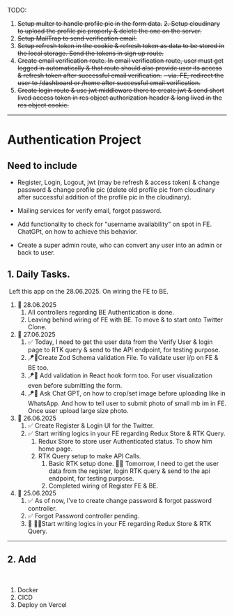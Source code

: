 TODO:

1. ~~Setup multer to handle profile pic in the form data.~~
   ~~2. Setup cloudinary to upload the profile pic properly & delete the one on the server.~~
2. ~~Setup MailTrap to send verification email.~~
3. ~~Setup refresh token in the cookie & refresh token as data to be stored in the local storage. Send the tokens in sign up route.~~
4. ~~Create email verification route. In email verification route, user must get logged in automatically & that route should also provide user its access & refresh token after successful email verification.~~
   ~~- via. FE, redirect the user to /dashboard or /home after successful email verification.~~
5. ~~Create login route & use jwt middleware there to create jwt & send short lived access token in res object authorization header & long lived in the res object cookie.~~


---

# Authentication Project

## Need to include

- Register, Login, Logout, jwt (may be refresh & access token) & change password & change profile pic (delete old profile pic from cloudinary after successful addition of the profile pic in the cloudinary).

- Mailing services for verify email, forgot password.

- Add functionality to check for "username availability" on spot in FE. ChatGPt, on how to achieve this behavior.

- Create a super admin route, who can convert any user into an admin or back to user.

## **1. Daily Tasks.**

‌
Left this app on the 28.06.2025. On wiring the FE to BE.

1. 📅 28.06.2025
   1. All controllers regarding BE Authentication is done.
   2. Leaving behind wiring of FE with BE. To move & to start onto Twitter Clone.
2. 📅 27.06.2025
   1. :white_check_mark:  Today, I need to get the user data from the Verify User & login page to RTK query & send to the API endpoint, for testing purpose.
   2. 🪁👋Create Zod Schema validation File. To validate user i/p on FE & BE too.
   3. 🪁👋 Add validation in React hook form too. For user visualization even before submitting the form.
   4. 🪁👋 Ask Chat GPT, on how to crop/set image before uploading like in WhatsApp. And how to tell user to submit photo of small mb im in FE. Once user upload large size photo.
3. 📅 26.06.2025
   1. :white_check_mark: Create Register & Login UI for the Twitter.
   2. :white_check_mark:  Start writing logics in your FE regarding Redux Store & RTK Query.
      1. Redux Store to store user Authenticated status. To show him home page.
      2. RTK Query setup to make API Calls.
         1. Basic RTK setup done. 📌🧩 Tomorrow, I need to get the user data from the register, login RTK query & send to the api endpoint, for testing purpose.
         2. Completed wiring of Register FE & BE.
4. 📅 25.06.2025
   1. :white_check_mark: As of now, I’ve to create change password & forgot password controller.
   2. :white_check_mark:  Forgot Password controller pending.
   3. :arrows_counterclockwise: 📌🧩Start writing logics in your FE regarding Redux Store & RTK Query.

---

## 2. Add

‌

1. Docker
2. CICD
3. Deploy on Vercel
